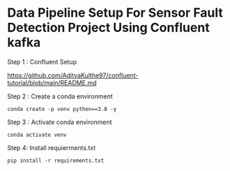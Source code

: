 # Data Pipeline Setup For Sensor Fault  Detection Project Using Confluent kafka

Step 1 : Confluent Setup

 https://github.com/AdityaKulthe97/confluent-tutorial/blob/main/README.md
 



Step 2 : Create a conda environment
```
conda create -p venv python==3.8 -y
```

Step 3 : Activate conda environment
```
conda activate venv
```

Step 4: Install requierments.txt
```
pip install -r requirements.txt
```

